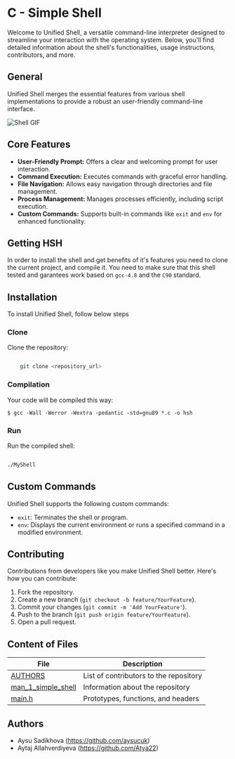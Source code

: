 # C - Simple Shell

Welcome to Unified Shell, a versatile command-line interpreter designed to streamline your interaction with the operating system. Below, you'll find detailed information about the shell's functionalities, usage instructions, contributors, and more.

## General

Unified Shell merges the essential features from various shell implementations to provide a robust an user-friendly command-line interface.

![Shell GIF](https://miro.medium.com/v2/resize:fit:940/0*RA38PzdJipiQExCP.gif)

## Core Features

- **User-Friendly Prompt:** Offers a clear and welcoming prompt for user interaction.
- **Command Execution:** Executes commands with graceful error handling.
- **File Navigation:** Allows easy navigation through directories and file management.
- **Process Management:** Manages processes efficiently, including script execution.
- **Custom Commands:** Supports built-in commands like `exit` and `env` for enhanced functionality.

## Getting HSH

In order to install the shell and get benefits of it's features you need to clone the current project, and compile it.
You need to make sure that this shell tested and garantees work based on `gcc-4.8` and the `C90` standard.

## Installation

To install Unified Shell, follow below steps

### Clone

Clone the repository:

```bash

    git clone <repository_url>

```

### Compilation

Your code will be compiled this way:

```
$ gcc -Wall -Werror -Wextra -pedantic -std=gnu89 *.c -o hsh

```

### Run

Run the compiled shell:

```bash

./MyShell

```

## Custom Commands
Unified Shell supports the following custom commands:
- `exit`: Terminates the shell or program.
- `env`: Displays the current environment or runs a specified command in a modified environment.

## Contributing
Contributions from developers like you make Unified Shell better. Here's how you can contribute:
1. Fork the repository.
2. Create a new branch (`git checkout -b feature/YourFeature`).
3. Commit your changes (`git commit -m 'Add YourFeature'`).
4. Push to the branch (`git push origin feature/YourFeature`).
5. Open a pull request.

## Content of Files

| File                | Description                                  |
| ------------------- | -------------------------------------------- |
| [AUTHORS](https://github.com/aysucuk/holbertonschool-simple_shell/blob/main/AUTHORS)     | List of contributors to the repository       |
| [man_1_simple_shell](https://github.com/aysucuk/holbertonschool-simple_shell/blob/main/man_1_simple_shell)  | Information about the repository             |
| [main.h](https://github.com/aysucuk/holbertonschool-simple_shell/blob/main/main.h)      | Prototypes, functions, and headers           |


## Authors

- Aysu Sadikhova (https://github.com/aysucuk)
- Aytaj Allahverdiyeva (https://github.com/Atya22)

